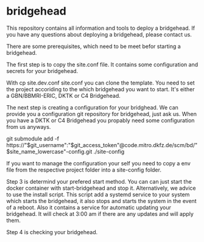 # bridgehead

This repository contains all information and tools to deploy a bridgehead. If you have any questions about deploying a bridgehead, please contact us.

There are some prerequisites, which need to be meet befor starting a bridgehead.

The first step is to copy the site.conf file. It contains some configuration and secrets for your bridgehead.

With cp site.dev.conf site.conf you can clone the template. You need to set the project accoriding to the which bridgehead you want to start. It's either a GBN/BBMRI-ERIC, DKTK or C4 Bridgehead.

The next step is creating a configuration for your bridghead. We can provide you a configuration git repository for bridgehead, just ask us. When you have a DKTK or C4 Bridgehead you propably need some configuration from us anyways.

git submodule add -f https://"$git_username":"$git_access_token"@code.mitro.dkfz.de/scm/bd/"$site_name_lowercase"-config.git ./site-config

If you want to manage the configuration your self you need to copy a env file from the respective project folder into a site-config folder. 

Step 3 is determind your prefered start method. You can can just start the docker container with start-bridgehead and stop it. Alternatively, we advice to use the install script. This script add a systemd service to your system which starts the bridgehead, it also stops and starts the system in the event of a reboot. Also it contains a service for automatic updating your bridgehead. It will check at 3:00 am if there are any updates and will apply them.

Step 4 is checking your bridgehead.  


